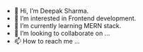 - 👋 Hi, I’m Deepak Sharma.
- 👀 I’m interested in Frontend development.
- 🌱 I’m currently learning MERN stack.
- 💞️ I’m looking to collaborate on ...
- 📫 How to reach me ...

<!---
deepak481/deepak481 is a ✨ special ✨ repository because its `README.md` (this file) appears on your GitHub profile.
You can click the Preview link to take a look at your changes.
--->
